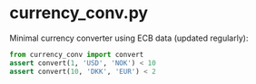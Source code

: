 # currency_conv.py
Minimal currency converter using ECB data (updated regularly):

```python
from currency_conv import convert
assert convert(1, 'USD', 'NOK') < 10
assert convert(10, 'DKK', 'EUR') < 2
```
